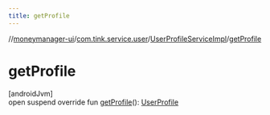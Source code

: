 ```yaml
---
title: getProfile
---
```

//[moneymanager-ui](../../../index.html)/[com.tink.service.user](../index.html)/[UserProfileServiceImpl](index.html)/[getProfile](get-profile.html)



# getProfile



[androidJvm]\
open suspend override fun [getProfile](get-profile.html)(): [UserProfile](../../com.tink.model.user/-user-profile/index.html)





